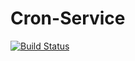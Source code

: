 
# Cron-Service

[![Build Status](https://travis-ci.org/lorislab/corn-service.svg?branch=master)](https://travis-ci.org/lorislab/corn-service)


